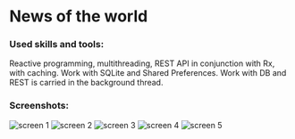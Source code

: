 # News of the world
### Used skills and tools:
Reactive programming, multithreading, REST API in conjunction with Rx, with caching. Work with SQLite and Shared Preferences.
Work with DB and REST is carried in the background thread.

### Screenshots:

![screen 1](https://instagram.fhel5-1.fna.fbcdn.net/vp/ffbfee287b0f21f11aee66765996453d/5D1059C0/t51.2885-15/e35/49725227_2297714043595156_933190531492437202_n.jpg?_nc_ht=instagram.fhel5-1.fna.fbcdn.net)
![screen 2](https://instagram.fhel5-1.fna.fbcdn.net/vp/df2574dfb1ef978c144de8e08213160b/5D1A33F8/t51.2885-15/e35/49711683_2213214865583976_4734770907213046680_n.jpg?_nc_ht=instagram.fhel5-1.fna.fbcdn.net)
![screen 3](https://instagram.fhel5-1.fna.fbcdn.net/vp/6a4b39707ca1cabe193a1e957619a31d/5D0414C0/t51.2885-15/e35/49782387_337355193539868_7123474958473474174_n.jpg?_nc_ht=instagram.fhel5-1.fna.fbcdn.net)
![screen 4](https://instagram.fhel5-1.fna.fbcdn.net/vp/2565e434344fa2ef0dc3b32c20c443ab/5CED0573/t51.2885-15/e35/49807145_1976309189071176_7695328280548901004_n.jpg?_nc_ht=instagram.fhel5-1.fna.fbcdn.net)
![screen 5](https://instagram.fhel5-1.fna.fbcdn.net/vp/4c10cc3f7e21d8b1bdab3c6a4a086be5/5D2683BF/t51.2885-15/e35/49801281_732242277158968_6325408696932979119_n.jpg?_nc_ht=instagram.fhel5-1.fna.fbcdn.net)

